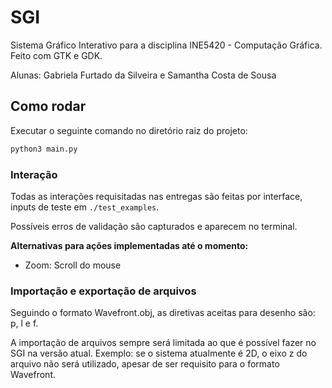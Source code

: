 # SGI

Sistema Gráfico Interativo para a disciplina INE5420 - Computação Gráfica.
Feito com GTK e GDK.

Alunas: Gabriela Furtado da Silveira e Samantha Costa de Sousa

## Como rodar

Executar o seguinte comando no diretório raiz do projeto:

```bash
python3 main.py
```

### Interação

Todas as interações requisitadas nas entregas são feitas por interface, inputs de teste em `./test_examples`.

Possíveis erros de validação são capturados e aparecem no terminal.

**Alternativas para ações implementadas até o momento:**

- Zoom: Scroll do mouse

### Importação e exportação de arquivos

Seguindo o formato Wavefront.obj, as diretivas aceitas para desenho são: p, l e f.

A importação de arquivos sempre será limitada ao que é possível fazer no SGI na versão atual.
Exemplo: se o sistema atualmente é 2D, o eixo z do arquivo não será utilizado, apesar de ser requisito para o formato Wavefront.
